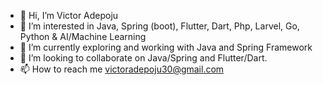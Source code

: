 - 👋 Hi, I’m Victor Adepoju
- 👀 I’m interested in Java, Spring (boot), Flutter, Dart, Php, Larvel, Go, Python & AI/Machine Learning
- 🌱 I’m currently exploring and working with Java and Spring Framework
- 💞️ I’m looking to collaborate on Java/Spring and Flutter/Dart.
- 📫 How to reach me victoradepoju30@gmail.com

<!---
victoradepoju/victoradepoju is a ✨ special ✨ repository because its `README.md` (this file) appears on your GitHub profile.
You can click the Preview link to take a look at your changes.
--->
